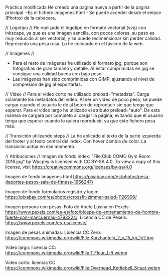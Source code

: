 Práctica modificada
He creado una pagina nueva a partir de la pagina principal.
-Es el fichero imagenes.html -
Se puede acceder desde el enlace (Photos) de la cabecera.

// Logotipo //
He realizado el logotipo en formato vectorial (svg) con inkscape, ya que es una imagen sencilla, con pocos colores, su peso es muy reducido al ser vectorial, y se puede redimensionar sin perder calidad.
Representa una pesa rusa.
Lo he colocado en el favicon de la web.

// Imágenes //
- Para el resto de imágenes he utilizado el formato jpg, porque son fotografías de gran tamaño y detalle. Al estar comprimidas en jpg se consigue una calidad buena con bajo peso.
- Las imágenes han sido comprimidas con GIMP, ajustando el nivel de compresión de jpg al exportarlas.

// Video //
Para el vídeo corto he utilizado preload="metadata". Carga solamente los metadatos del vídeo. Al ser un video de poco peso, se puede cargar cuando el usuario le dé al boton de reproducir sin que tenga que esperar.
Para el vídeo largo he utilizado el atributo preload="auto". De esta manera se cargará por completo al cargar la página, evitando que el usuario tenga que esperar cuando lo quiera reproducir, ya que este fichero pesa más.

// Transición utilizando steps //
La he aplicado al texto de la parte izquierda del footer y al texto central del index. Con hover cambia de color. La transición actúa en ese momento.


// Atribuciones //
Imagen de fondo index:
  "File:Club COMO Gym Room 2016.jpg" by Wpcpey is licensed with CC BY-SA 4.0. To view a copy of this license, visit https://creativecommons.org/licenses/by-sa/4.0

Imagen de fondo imagenes.html
  https://pixabay.com/es/photos/pesa-deportes-pesos-sala-de-fitness-1966247/
  
Imagen de fondo formularios registro y login:
  https://pixabay.com/es/photos/crossfit-zimmer-salud-1126999/

Imagen persona con pesas:
  Foto de Anete Lusina en Pexels: https://www.pexels.com/es-es/foto/biceps-de-entrenamiento-de-hombre-fuerte-con-mancuernas-4793224/.
  Licencia CC de Pexels: https://www.pexels.com/es-es/license/



Imagen de pesas animadas:
  Licencia CC Zero: https://commons.wikimedia.org/wiki/File:Kurzhanteln_2_x_15_kg_1v2.jpg

Vídeo largo:
  licencia CC: https://commons.wikimedia.org/wiki/File:T.Fleur_Lift.webm
  
Vídeo corto:
  licencia CC: https://commons.wikimedia.org/wiki/File:Overhead_Kettlebell_Squat.webm
